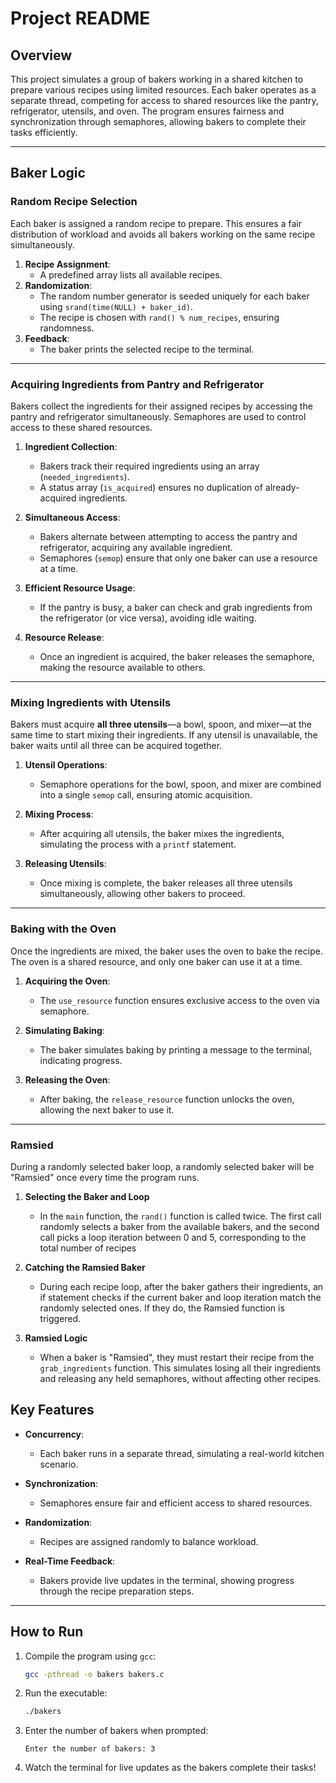 # Project README

## Overview

This project simulates a group of bakers working in a shared kitchen to prepare various recipes using limited resources. Each baker operates as a separate thread, competing for access to shared resources like the pantry, refrigerator, utensils, and oven. The program ensures fairness and synchronization through semaphores, allowing bakers to complete their tasks efficiently.

---

## Baker Logic

### Random Recipe Selection

Each baker is assigned a random recipe to prepare. This ensures a fair distribution of workload and avoids all bakers working on the same recipe simultaneously.

1. **Recipe Assignment**:
   - A predefined array lists all available recipes.
2. **Randomization**:
   - The random number generator is seeded uniquely for each baker using `srand(time(NULL) + baker_id)`.
   - The recipe is chosen with `rand() % num_recipes`, ensuring randomness.
3. **Feedback**:
   - The baker prints the selected recipe to the terminal.

---

### Acquiring Ingredients from Pantry and Refrigerator

Bakers collect the ingredients for their assigned recipes by accessing the pantry and refrigerator simultaneously. Semaphores are used to control access to these shared resources.

1. **Ingredient Collection**:
   - Bakers track their required ingredients using an array (`needed_ingredients`).
   - A status array (`is_acquired`) ensures no duplication of already-acquired ingredients.
   
2. **Simultaneous Access**:
   - Bakers alternate between attempting to access the pantry and refrigerator, acquiring any available ingredient.
   - Semaphores (`semop`) ensure that only one baker can use a resource at a time.

3. **Efficient Resource Usage**:
   - If the pantry is busy, a baker can check and grab ingredients from the refrigerator (or vice versa), avoiding idle waiting.

4. **Resource Release**:
   - Once an ingredient is acquired, the baker releases the semaphore, making the resource available to others.

---

### Mixing Ingredients with Utensils

Bakers must acquire **all three utensils**—a bowl, spoon, and mixer—at the same time to start mixing their ingredients. If any utensil is unavailable, the baker waits until all three can be acquired together.

1. **Utensil Operations**:
   - Semaphore operations for the bowl, spoon, and mixer are combined into a single `semop` call, ensuring atomic acquisition.

2. **Mixing Process**:
   - After acquiring all utensils, the baker mixes the ingredients, simulating the process with a `printf` statement.

3. **Releasing Utensils**:
   - Once mixing is complete, the baker releases all three utensils simultaneously, allowing other bakers to proceed.

---

### Baking with the Oven

Once the ingredients are mixed, the baker uses the oven to bake the recipe. The oven is a shared resource, and only one baker can use it at a time.

1. **Acquiring the Oven**:
   - The `use_resource` function ensures exclusive access to the oven via semaphore.

2. **Simulating Baking**:
   - The baker simulates baking by printing a message to the terminal, indicating progress.

3. **Releasing the Oven**:
   - After baking, the `release_resource` function unlocks the oven, allowing the next baker to use it.

---

### Ramsied 

During a randomly selected baker loop, a randomly selected baker will be "Ramsied" once every time the program runs.

1. **Selecting the Baker and Loop**
   - In the `main` function, the `rand()` function is called twice. The first call randomly selects a baker from the available bakers, and the second call picks a loop iteration between 0 and 5, corresponding to the total number of recipes

2. **Catching the Ramsied Baker**
   - During each recipe loop, after the baker gathers their ingredients, an if statement checks if the current baker and loop iteration match the randomly selected ones. If they do, the Ramsied function is triggered.

3. **Ramsied Logic**
   - When a baker is "Ramsied", they must restart their recipe from the `grab_ingredients` function. This simulates losing all their ingredients and releasing any held semaphores, without affecting other recipes.

## Key Features

- **Concurrency**:
   - Each baker runs in a separate thread, simulating a real-world kitchen scenario.
   
- **Synchronization**:
   - Semaphores ensure fair and efficient access to shared resources.
   
- **Randomization**:
   - Recipes are assigned randomly to balance workload.

- **Real-Time Feedback**:
   - Bakers provide live updates in the terminal, showing progress through the recipe preparation steps.

---

## How to Run

1. Compile the program using `gcc`:
   ```bash
   gcc -pthread -o bakers bakers.c
   ```

2. Run the executable:
   ```bash
   ./bakers
   ```

3. Enter the number of bakers when prompted:
   ```text
   Enter the number of bakers: 3
   ```

4. Watch the terminal for live updates as the bakers complete their tasks!
